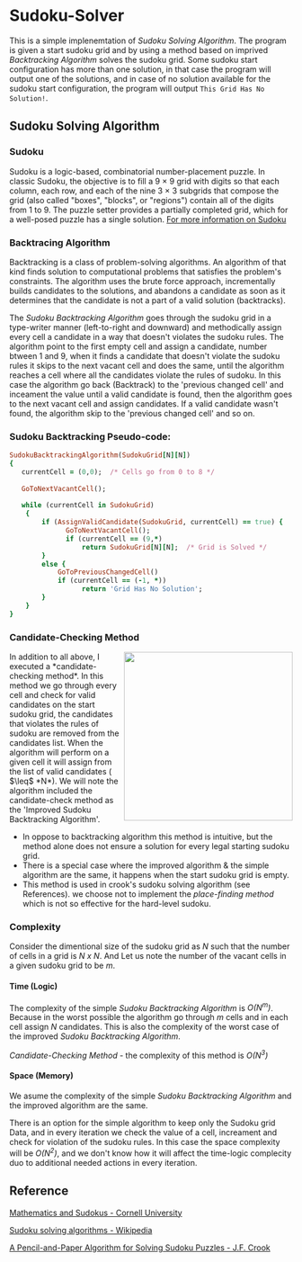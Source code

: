 # Sudoku-Solver

This is a simple implenemtation of *Sudoku Solving Algorithm*. The program is given a start sudoku grid and by using a method based on imprived *Backtracking Algorithm* solves the sudoku grid. Some sudoku start configuration has more than one solution, in that case the program will output one of the solutions, and in case of no solution available for the sudoku start configuration, the program will output `This Grid Has No Solution!`.

## Sudoku Solving Algorithm

### Sudoku
Sudoku is a logic-based, combinatorial number-placement puzzle. In classic Sudoku, the objective is to fill a 9 × 9 grid with digits so that each column, each row, and each of the nine 3 × 3 subgrids that compose the grid (also called "boxes", "blocks", or "regions") contain all of the digits from 1 to 9. The puzzle setter provides a partially completed grid, which for a well-posed puzzle has a single solution. [For more information on Sudoku](https://en.wikipedia.org/wiki/Sudoku) 

### Backtracing Algorithm
Backtracking is a class of problem-solving algorithms. An algorithm of that kind finds solution to computational problems that satisfies the problem's constraints. The algorithm uses the brute force approach, incrementally builds candidates to the solutions, and abandons a candidate as soon as it determines that the candidate is not a part of a valid solution (backtracks).

The *Sudoku Backtracking Algorithm* goes through the sudoku grid in a type-writer manner (left-to-right and downward) and methodically assign every cell a candidate in a way that doesn't violates the sudoku rules.
The algorithm point to the first empty cell and assign a candidate, number btween 1 and 9, when it finds a candidate that doesn't violate the sudoku rules it skips to the next vacant cell and does the same, until the algorithm reaches a cell where all the candidates violate the rules of sudoku. In this case the algorithm go back (Backtrack) to the 'previous changed cell' and inceament the value until a valid candidate is found, then the algorithm goes to the next vacant cell and assign candidates. If a valid candidate wasn't found, the algorithm skip to the 'previous changed cell' and so on.

### Sudoku Backtracking Pseudo-code:
```ruby
SudokuBacktrackingAlgorithm(SudokuGrid[N][N])
{
   currentCell = (0,0);  /* Cells go from 0 to 8 */
   
   GoToNextVacantCell();
   
   while (currentCell in SudokuGrid)
    {
        if (AssignValidCandidate(SudokuGrid, currentCell) == true) {
              GoToNextVacantCell();
              if (currentCell == (9,*)
                  return SudokuGrid[N][N];  /* Grid is Solved */
        }
        else {
            GoToPreviousChangedCell()
            if (currentCell == (-1, *))
                  return 'Grid Has No Solution';
        }
    }
}

```
### Candidate-Checking Method
<img src="https://user-images.githubusercontent.com/34989887/217918673-c37752af-adb0-4e34-8d62-f85fbd0f42dc.png" align="right" width="300" height="300"/>
In addition to all above, I executed a *candidate-checking method*. In this method we go through every cell and check for valid candidates on the start sudoku grid, the candidates that violates the rules of sudoku are removed from the candidates list. When the algorithm will perform on a given cell it will assign from the list of valid candidates ( $\leq$  *N*). We will note the algorithm included the candidate-check method as the 'Improved Sudoku Backtracking Algorithm'.

 - In oppose to backtracking algorithm this method is intuitive, but the method alone does not ensure a solution for every legal starting sudoku grid.
 - There is a special case where the improved algorithm & the simple algorithm are the same, it happens when the start sudoku grid is empty.
 - This method is used in crook's sudoku solving algorithm (see References). we choose not to implement the *place-finding method* which is not so effective for the hard-level sudoku.




### Complexity
Consider the dimentional size of the sudoku grid as *N* such that the number of cells in a grid is *N x N*.
And Let us note the number of the vacant cells in a given sudoku grid to be *m*.
#### Time (Logic)
The complexity of the simple *Sudoku Backtracking Algorithm* is *O(N<sup>m</sup>)*. Because in the worst possible the algorithm go through *m* cells and in each cell assign *N* candidates. This is also the complexity of the worst case of the improved *Sudoku Backtracking Algorithm*.

*Candidate-Checking Method* - the complexity of this method is *O(N<sup>3</sup>)*
#### Space (Memory)
We asume the complexity of the simple *Sudoku Backtracking Algorithm*  and the improved algorithm are the same.

There is an option for the simple algorithm to keep only the Sudoku grid Data, and in every iteration we check the value of a cell, increament and check for violation of the sudoku rules. In this case the space complexity will be *O(N<sup>2</sup>)*, and we don't know how it will affect the time-logic complecity duo to additional needed actions in every iteration.

## Reference

[Mathematics and Sudokus - Cornell University](http://pi.math.cornell.edu/~mec/Summer2009/meerkamp/Site/Introduction.html)

[Sudoku solving algorithms - Wikipedia](https://en.wikipedia.org/wiki/Sudoku_solving_algorithms)

[A Pencil-and-Paper Algorithm for Solving Sudoku Puzzles - J.F. Crook](https://www.ams.org/journals/notices/200904/rtx090400460p.pdf?adat=April%202009&trk=0&cat=feature&galt=feature)
